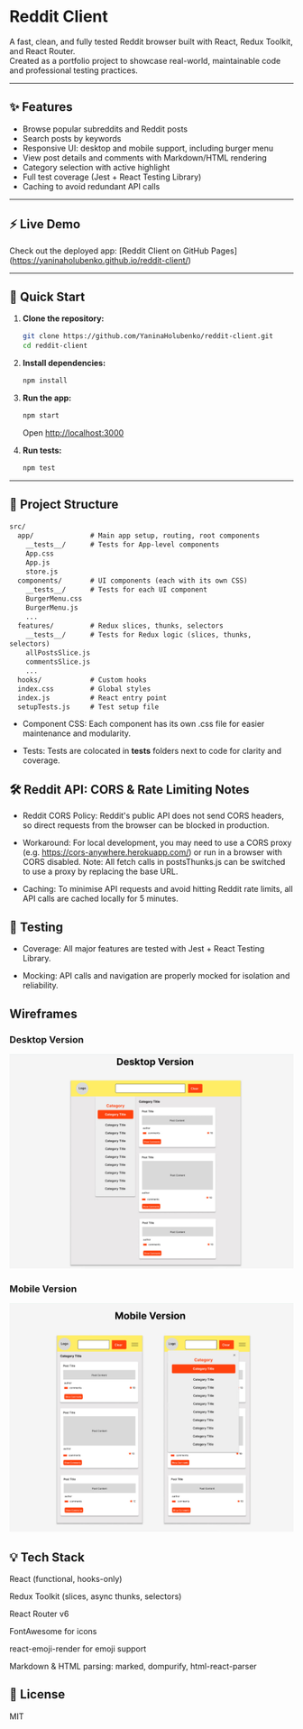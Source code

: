 # Reddit Client

A fast, clean, and fully tested Reddit browser built with React, Redux Toolkit, and React Router.  
Created as a portfolio project to showcase real-world, maintainable code and professional testing practices.

---

## ✨ Features

- Browse popular subreddits and Reddit posts
- Search posts by keywords
- Responsive UI: desktop and mobile support, including burger menu
- View post details and comments with Markdown/HTML rendering
- Category selection with active highlight
- Full test coverage (Jest + React Testing Library)
- Caching to avoid redundant API calls

---

## ⚡️ Live Demo

Check out the deployed app: [Reddit Client on GitHub Pages] (https://yaninaholubenko.github.io/reddit-client/)

---

## 🚀 Quick Start

1. **Clone the repository:**
    ```bash
    git clone https://github.com/YaninaHolubenko/reddit-client.git
    cd reddit-client
    ```

2. **Install dependencies:**
    ```bash
    npm install
    ```

3. **Run the app:**
    ```bash
    npm start
    ```
    Open [http://localhost:3000](http://localhost:3000)

4. **Run tests:**
    ```bash
    npm test
    ```

---

## 📁 Project Structure

```
src/
  app/              # Main app setup, routing, root components
    __tests__/      # Tests for App-level components
    App.css
    App.js
    store.js
  components/       # UI components (each with its own CSS)
    __tests__/      # Tests for each UI component
    BurgerMenu.css 
    BurgerMenu.js
    ...
  features/         # Redux slices, thunks, selectors
    __tests__/      # Tests for Redux logic (slices, thunks, selectors)
    allPostsSlice.js
    commentsSlice.js
    ...
  hooks/            # Custom hooks
  index.css         # Global styles
  index.js          # React entry point
  setupTests.js     # Test setup file 
```

- Component CSS: Each component has its own .css file for easier maintenance and modularity.

- Tests: Tests are colocated in __tests__ folders next to code for clarity and coverage.

## 🛠️ Reddit API: CORS & Rate Limiting Notes
- Reddit CORS Policy: Reddit's public API does not send CORS headers, so direct requests from the browser can be blocked in production.

- Workaround: For local development, you may need to use a CORS proxy (e.g. https://cors-anywhere.herokuapp.com/) or run in a browser with CORS disabled.
Note: All fetch calls in postsThunks.js can be switched to use a proxy by replacing the base URL.

- Caching: To minimise API requests and avoid hitting Reddit rate limits, all API calls are cached locally for 5 minutes.

## 🧪 Testing
- Coverage: All major features are tested with Jest + React Testing Library.

- Mocking: API calls and navigation are properly mocked for isolation and reliability.


## Wireframes

### Desktop Version
![Desktop Wireframe](docs/wireframes/Desktop.jpg)

### Mobile Version
![Mobile Wireframe](docs/wireframes/Mobile.jpg)

## 💡 Tech Stack
React (functional, hooks-only)

Redux Toolkit (slices, async thunks, selectors)

React Router v6

FontAwesome for icons

react-emoji-render for emoji support

Markdown & HTML parsing: marked, dompurify, html-react-parser

## 📌 License
MIT